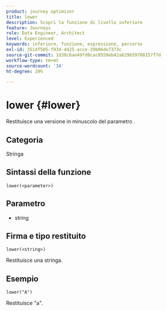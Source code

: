 ```yaml
---
product: journey optimizer
title: lower
description: Scopri la funzione di livello inferiore
feature: Journeys
role: Data Engineer, Architect
level: Experienced
keywords: inferiore, funzione, espressione, percorso
exl-id: 3514f505-f934-4425-acce-39b06de7373c
source-git-commit: 1d30c6ae49fd0cac0559eb42a629b59708157f7d
workflow-type: tm+mt
source-wordcount: '34'
ht-degree: 20%

---
```


# lower {#lower}

Restituisce una versione in minuscolo del parametro .

## Categoria

Stringa

## Sintassi della funzione

`lower(<parameter>)`

## Parametro

* string

## Firma e tipo restituito

`lower(<string>)`

Restituisce una stringa.

## Esempio

`lower("A")`

Restituisce &quot;a&quot;.

